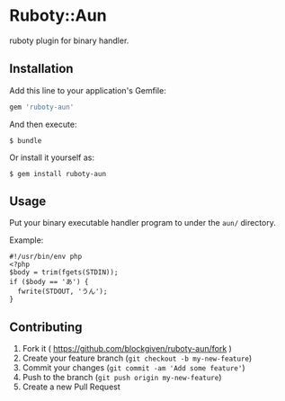 # Ruboty::Aun

ruboty plugin for binary handler.

## Installation

Add this line to your application's Gemfile:

```ruby
gem 'ruboty-aun'
```

And then execute:

    $ bundle

Or install it yourself as:

    $ gem install ruboty-aun

## Usage

Put your binary executable handler program to under the `aun/` directory.

Example:

    #!/usr/bin/env php
    <?php
    $body = trim(fgets(STDIN));
    if ($body == 'あ') {
      fwrite(STDOUT, 'うん');
    }

## Contributing

1. Fork it ( https://github.com/blockgiven/ruboty-aun/fork )
2. Create your feature branch (`git checkout -b my-new-feature`)
3. Commit your changes (`git commit -am 'Add some feature'`)
4. Push to the branch (`git push origin my-new-feature`)
5. Create a new Pull Request
